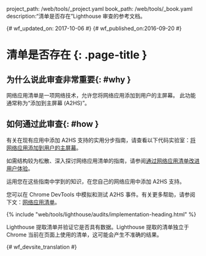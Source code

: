 project_path: /web/tools/_project.yaml
book_path: /web/tools/_book.yaml
description:“清单是否存在”Lighthouse 审查的参考文档。

{# wf_updated_on: 2017-10-06 #}
{# wf_published_on:2016-09-20 #}

# 清单是否存在 {: .page-title }

## 为什么说此审查非常重要{: #why }

网络应用清单是一项网络技术，允许您将网络应用添加到用户的主屏幕。
此功能通常称为“添加到主屏幕 (A2HS)”。


## 如何通过此审查{: #how }

有关在现有应用中添加 A2HS 支持的实用分步指南，请查看以下代码实验室：[将网络应用添加到用户的主屏幕](https://codelabs.developers.google.com/codelabs/add-to-home-screen)。



如需结构较为松散、深入探讨网络应用清单的指南，请参阅[通过网络应用清单改进用户体验](/web/fundamentals/web-app-manifest)。



运用您在这些指南中学到的知识，在您自己的网络应用中添加 A2HS 支持。


您可以在 Chrome DevTools 中模拟和测试 A2HS 事件。有关更多帮助，请参阅下文：[网络应用清单](/web/tools/chrome-devtools/debug/progressive-web-apps/#manifest)。



{% include "web/tools/lighthouse/audits/implementation-heading.html" %}

Lighthouse 提取清单并验证它是否具有数据。Lighthouse 提取的清单独立于 Chrome 当前在页面上使用的清单，这可能会产生不准确的结果。




{# wf_devsite_translation #}
